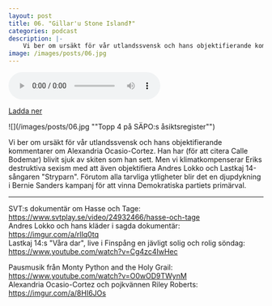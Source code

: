 ```yaml
---
layout: post
title: 06. "Gillar'u Stone Island‽"
categories: podcast
description: |-
    Vi ber om ursäkt för vår utlandssvensk och hans objektifierande kommentarer om Alexandria Ocasio-Cortez. Han har (för att citera Calle Bodemar) blivit sjuk av skiten som han sett. Men vi klimatkompenserar Eriks destruktiva sexism med att även objektifiera Andres Lokko och Lastkaj 14-sångaren "Stryparn". Förutom alla tarvliga ytligheter blir det en djupdykning i Bernie Sanders kampanj för att vinna Demokratiska partiets primärval.
image: /images/posts/06.jpg
---
```


<audio controls="controls">
  <source type="audio/mp3" src="/b/06%20-%20Bron%20%C3%B6ver%20R%C3%A4ttvik%20-%20%27Gillar%27u%20Stone%20Island%21%27.mp3"></source>
</audio>

[Ladda ner](/b/06%20-%20Bron%20%C3%B6ver%20R%C3%A4ttvik%20-%20%27Gillar%27u%20Stone%20Island%21%27.mp3)

![](/images/posts/06.jpg ""Topp 4 på SÄPO:s åsiktsregister"")

Vi ber om ursäkt för vår utlandssvensk och hans objektifierande kommentarer om Alexandria Ocasio-Cortez. Han har (för att citera Calle Bodemar) blivit sjuk av skiten som han sett. Men vi klimatkompenserar Eriks destruktiva sexism med att även objektifiera Andres Lokko och Lastkaj 14-sångaren "Stryparn". Förutom alla tarvliga ytligheter blir det en djupdykning i Bernie Sanders kampanj för att vinna Demokratiska partiets primärval.

---

SVT:s dokumentär om Hasse och Tage: <https://www.svtplay.se/video/24932466/hasse-och-tage>  
Andres Lokko och hans kläder i sagda dokumentär: <https://imgur.com/a/rlIq0tq>  
Lastkaj 14:s "Våra dar", live i Finspång en jävligt solig och rolig söndag: <https://www.youtube.com/watch?v=Cg4zc4IwHec>

Pausmusik från Monty Python and the Holy Grail: <https://www.youtube.com/watch?v=O0wOD9TWynM>  
Alexandria Ocasio-Cortez och pojkvännen Riley Roberts: <https://imgur.com/a/8HI6JOs>
